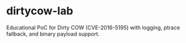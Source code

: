 # dirtycow-lab
Educational PoC for Dirty COW (CVE-2016-5195) with logging, ptrace fallback, and binary payload support.
